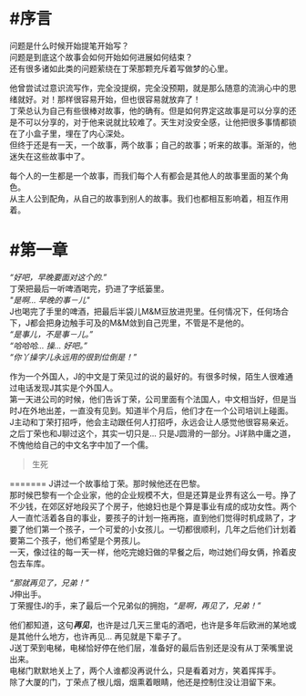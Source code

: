 #序言
=======  
问题是什么时候开始提笔开始写？  
问题是到底这个故事会如何开始如何进展如何结束？  
还有很多诸如此类的问题萦绕在丁荣那颗充斥着写做梦的心里。  

他曾尝试过意识流写作，完全没提纲，完全没预期，就是那么随意的流淌心中的思绪就好。对！那样很容易开始，但也很容易就放弃了！  
丁荣总认为自己有些很棒对故事，他的确有。但是如何界定这故事是可以分享的还是不可以分享的，对于他来说就比较难了。天生对没安全感，让他把很多事情都锁在了小盒子里，埋在了内心深处。  
但终于还是有一天，一个故事，两个故事；自己的故事；听来的故事。渐渐的，他迷失在这些故事中了。  

每个人的一生都是一个故事，而我们每个人有都会是其他人的故事里面的某个角色。  
从主人公到配角，从自己的故事到别人的故事。我们也都相互影响着，相互作用着。

#第一章
=======
*“好吧，早晚要面对这个的.”*  
丁荣把最后一听啤酒喝完，扔进了字纸篓里。  
*"是啊... 早晚的事－儿"*  
J也喝完了手里的啤酒，把最后半袋儿M&M豆放进兜里。任何情况下，任何场合下，J都会把身边触手可及的M&M敛到自己兜里，不管是不是他的。  
*“是事儿，不是事－儿。”*  
*“哈哈哈... 操... 好吧。”*  
*“你丫操字儿永远用的很到位倒是！”*
  
作为一个外国人，J的中文是丁荣见过的说的最好的。有很多时候，陌生人很难通过电话发现J其实是个外国人。  
第一天进公司的时候，他们告诉丁荣，公司里面有个法国人，中文相当好，但是当时J在外地出差，一直没有见到。知道半个月后，他们才在一个公司培训上碰面。J主动和丁荣打招呼，他会主动跟任何人打招呼，永远会让人感觉他很容易亲近。之后丁荣也和J聊过这个，其实一切只是... 只是J圆滑的一部分。J详熟中庸之道，不愧他给自己的中文名字中加了一个儒。  

>生死
  
=======
J讲过一个故事给丁荣。那时候他还在巴黎。  
那时候巴黎有一个企业家，他的企业规模不大，但是还算是业界有这么一号。挣了不少钱，在郊区好地段买了个房子，他媳妇也是个算是事业有成的成功女性。两个人一直忙活着各自的事业，要孩子的计划一拖再拖，直到他们觉得时机成熟了，才要了他们第一个孩子，一个可爱的小女孩儿。一切都很顺利，几年之后他们计划着要第二个孩子，他们希望是个男孩儿。  
一天，像过往的每一天一样，他吃完媳妇做的早餐之后，吻过她们母女俩，拎着皮包去车库。









  
*“那就再见了，兄弟！”*  
J伸出手。  
丁荣握住J的手，来了最后一个兄弟似的拥抱，*“是啊，再见了，兄弟！”*  
  
他们都知道，这句***再见***，也许是过几天三里屯的酒吧，也许是多年后欧洲的某地或是其他什么地方，也许再见... 再见就是下辈子了。  
J送丁荣到电梯，电梯恰好停在他们层，准备好的最后告别还是没有从丁荣嘴里说出来。  
电梯门默默地关上了，两个人谁都没再说什么，只是看着对方，笑着挥挥手。  
除了大厦的门，丁荣点了根儿烟，烟熏着眼睛，他还是控制住没让泪留下来。
